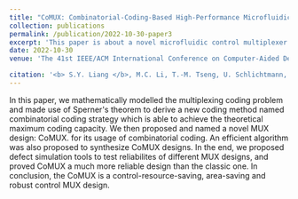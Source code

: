 ```yaml
---
title: "CoMUX: Combinatorial-Coding-Based High-Performance Microfluidic Control Multiplexer Design"
collection: publications
permalink: /publication/2022-10-30-paper3
excerpt: 'This paper is about a novel microfluidic control multiplexer design which achieves the theoretical maximum coding capacity, saves up to 44% areas comparing to the classic design and is reliability-aware.'
date: 2022-10-30
venue: 'The 41st IEEE/ACM International Conference on Computer-Aided Design (ICCAD)'

citation: '<b> S.Y. Liang </b>, M.C. Li, T.-M. Tseng, U. Schlichtmann, T.-Y. Ho, "CoMUX: Combinatorial-Coding-Based High-Performance Microfluidic Control Multiplexer Design.", The 41st IEEE/ACM International Conference on Computer-Aided Design (ICCAD), 2022.'
---
```


In this paper, we mathematically modelled the multiplexing coding problem and made use of Sperner's theorem to derive a new coding method named combinatorial coding strategy which is able to achieve the theoretical maximum coding capacity. We then proposed and named a novel MUX design: CoMUX. for its usage of combinatorial coding. An efficient algorithm was also proposed to synthesize CoMUX designs. In the end, we proposed defect simulation tools to test reliabilites of different MUX designs, and proved CoMUX a much more reliable design than the classic one. In conclusion, the CoMUX is a control-resource-saving, area-saving and robust control MUX design.
